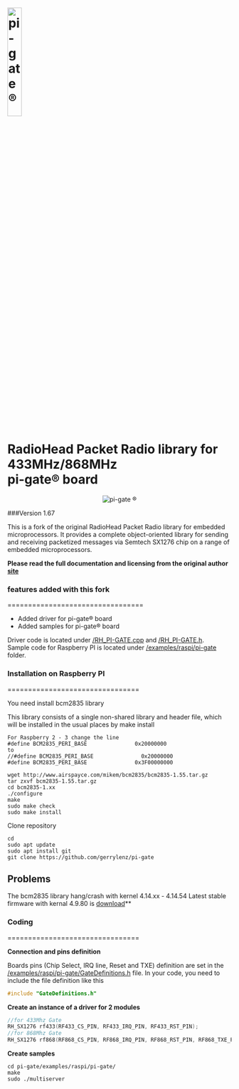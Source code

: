 <img src="https://ex-store.de/images/pi-gate/lo_pi-gate.png" height="25%" width="25%" alt="pi-gate ®"><br>
RadioHead Packet Radio library for 433MHz/868MHz<br>pi-gate® board 
=================================================
<p align="center"><img src="https://ex-store.de/images/pi-gate/github.png" alt="pi-gate ®"></p>

###Version 1.67

This is a fork of the original RadioHead Packet Radio library for embedded microprocessors. It provides a complete object-oriented library for sending and receiving packetized messages via Semtech SX1276 chip on a range of embedded microprocessors.

**Please read the full documentation and licensing from the original author [site][1]**

### features added with this fork
=================================

- Added driver for pi-gate® board
- Added samples for pi-gate® board

Driver code is located under [/RH_PI-GATE.cpp][5] and [/RH_PI-GATE.h][6].<br>
Sample code for Raspberry PI is located under [/examples/raspi/pi-gate][3] folder.

### Installation on Raspberry PI
================================

You need install bcm2835 library

This library consists of a single non-shared library and header file, which will be installed in the usual places by make install
```shell
For Raspberry 2 - 3 change the line
#define BCM2835_PERI_BASE               0x20000000
to
//#define BCM2835_PERI_BASE               0x20000000
#define BCM2835_PERI_BASE               0x3F00000000
```
```shell
wget http://www.airspayce.com/mikem/bcm2835/bcm2835-1.55.tar.gz
tar zxvf bcm2835-1.55.tar.gz
cd bcm2835-1.xx
./configure
make
sudo make check
sudo make install
```

Clone repository
```shell
cd
sudo apt update
sudo apt install git
git clone https://github.com/gerrylenz/pi-gate
```

## Problems
The bcm2835 library hang/crash with kernel 4.14.xx - 4.14.54
Latest stable firmware with kernal 4.9.80 is [download][7]**

### Coding
================================

**Connection and pins definition**

Boards pins (Chip Select, IRQ line, Reset and TXE) definition are set in the [/examples/raspi/pi-gate/GateDefinitions.h][4] file. In your code, you need to include the file definition like this
```cpp
#include "GateDefinitions.h"

```

**Create an instance of a driver for 2 modules**
```cpp
//for 433Mhz Gate
RH_SX1276 rf433(RF433_CS_PIN, RF433_IRQ_PIN, RF433_RST_PIN);
//for 868Mhz Gate
RH_SX1276 rf868(RF868_CS_PIN, RF868_IRQ_PIN, RF868_RST_PIN, RF868_TXE_PIN);

```

**Create samples**
```shell
cd pi-gate/examples/raspi/pi-gate/
make
sudo ./multiserver
```

[1]: http://www.airspayce.com/mikem/arduino/RadioHead/
[2]: http://www.airspayce.com/mikem/arduino/RadioHead/RadioHead-1.67.zip
[3]: https://github.com/gerrylenz/pi-gate/blob/master/examples/raspi/pi-gate
[4]: https://github.com/gerrylenz/pi-gate/blob/master/examples/raspi/pi-gate/GateDefinitions.h
[5]: https://github.com/gerrylenz/pi-gate/blob/master/RH_PI-GATE.cpp
[6]: https://github.com/gerrylenz/pi-gate/blob/master/RH_PI-GATE.h
[7]: http://downloads.raspberrypi.org/raspbian/images/raspbian-2018-03-14/2018-03-13-raspbian-stretch.zip
